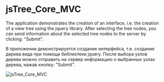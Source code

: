 # jsTree_Core_MVC

The application demonstrates the creation of an interface, i.e. the creation of a view tree using the jquery library. After selecting the tree nodes, you can send information about the selected tree nodes to the server by clicking: "Submit".

В приложении демонстрируется создание интерфейса, т.е. создание дерева вида при помощи библиотеки jquery. После выбора узлов дерева можно отправить на сервер информацию о выбранных узлах дерева, нажав кнопку: "Submit". 

![jsTree_Core_MVC](https://user-images.githubusercontent.com/85065601/174990518-523725d4-ae3c-42cd-ad66-5e98f76b3725.jpg)
